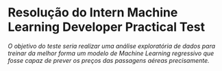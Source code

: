 # Resolução do Intern Machine Learning Developer Practical Test

_O objetivo do teste seria realizar uma análise exploratória de dados para treinar da melhor forma um modelo de Machine Learning regressivo que fosse capaz de prever os preços das passagens aéreas precisamente._
